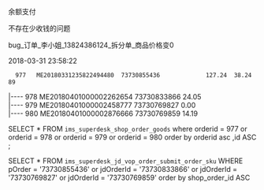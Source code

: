 

余额支付

不存在少收钱的问题


bug_订单_李小姐_13824386124_拆分单_商品价格变0

2018-03-31
23:58:22


      977	ME20180331235822494480	73730855436	            127.24	38.24	89
|---- 978	ME20180401000002262654	73730833866				24.05	
|---- 979	ME20180401000002458777	73730769827				0.00	
|---- 980	ME20180401000002876666	73730769859				14.19	




SELECT *
FROM `ims_superdesk_shop_order_goods`
where      orderid  = 977
        or orderid  = 978
        or orderid  = 979
        or orderid  = 980
order by orderid asc ,id ASC
;

SELECT *
FROM `ims_superdesk_jd_vop_order_submit_order_sku`
WHERE         pOrder = '73730855436'
        or jdOrderId = '73730833866'
        or jdOrderId = '73730769827'
        or jdOrderId = '73730769859'
order by shop_order_id ASC
